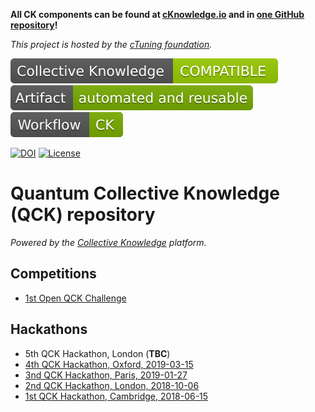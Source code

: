 **All CK components can be found at [cKnowledge.io](https://cKnowledge.io) and in [one GitHub repository](https://github.com/ctuning/ck-mlops)!**

*This project is hosted by the [cTuning foundation](https://cTuning.org).*

[![compatibility](https://github.com/ctuning/ck-guide-images/blob/master/ck-compatible.svg)](https://github.com/ctuning/ck)
[![automation](https://github.com/ctuning/ck-guide-images/blob/master/ck-artifact-automated-and-reusable.svg)](http://cTuning.org/ae)
[![workflow](https://github.com/ctuning/ck-guide-images/blob/master/ck-workflow.svg)](http://cKnowledge.org)

[![DOI](https://zenodo.org/badge/131708254.svg)](https://zenodo.org/badge/latestdoi/131708254)
[![License](https://img.shields.io/badge/License-BSD%203--Clause-blue.svg)](https://opensource.org/licenses/BSD-3-Clause)

# Quantum Collective Knowledge (QCK) repository

*Powered by the [Collective Knowledge](https://github.com/ctuning/ck) platform.*

## Competitions

- [1st Open QCK Challenge](https://github.com/ctuning/ck-quantum/tree/master/module/challenge.vqe)

## Hackathons

- 5th QCK Hackathon, London (**TBC**)
- [4th QCK Hackathon, Oxford, 2019-03-15](https://github.com/ctuning/ck-quantum/tree/master/module/hackathon.20190315)
- [3nd QCK Hackathon, Paris,  2019-01-27](https://github.com/ctuning/ck-quantum/tree/master/module/hackathon.20190127)
- [2nd QCK Hackathon, London, 2018-10-06](https://github.com/ctuning/ck-quantum/tree/master/module/hackathon.20181006)
- [1st QCK Hackathon, Cambridge, 2018-06-15](https://github.com/ctuning/ck-quantum/tree/master/module/hackathon.20180615)
